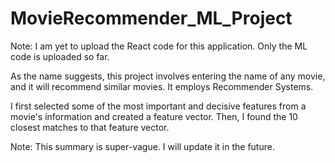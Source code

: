 # MovieRecommender_ML_Project

Note: I am yet to upload the React code for this application. Only the ML code is uploaded so far.

As the name suggests, this project involves entering the name of any movie, and it will recommend similar movies. It employs Recommender Systems. 

I first selected some of the most important and decisive features from a movie's information and created a feature vector. Then, I found the 10 closest matches to that feature vector. 

Note: This summary is super-vague. I will update it in the future.
